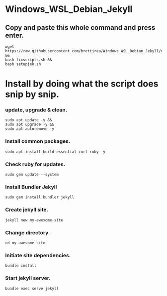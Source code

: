# Windows_WSL_Debian_Jekyll

## Copy and paste this whole command and press enter.
```
wget https://raw.githubusercontent.com/brettjrea/Windows_WSL_Debian_Jekyll/master/setupgrav.sh &&
bash fixscripts.sh &&
bash setupjek.sh
```

# Install by doing what the script does snip by snip.

### update, upgrade & clean.

```
sudo apt update -y &&
sudo apt upgrade -y &&
sudo apt autoremove -y
```

### Install common packages.

```
sudo apt install build-essential curl ruby -y
```

### Check ruby for updates.

`sudo gem update --system`

### Install Bundler Jekyll

`sudo gem install bundler jekyll`

### Create jekyll site.

`jekyll new my-awesome-site`

### Change directory.

`cd my-awesome-site`

### Initiate site dependencies.

`bundle install`

### Start jekyll server.

`bundle exec serve jekyll`
